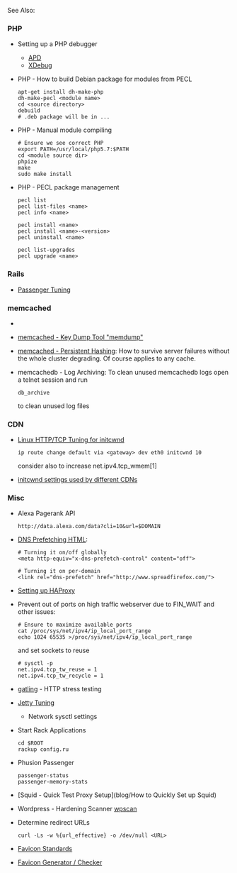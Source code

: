 See Also: <?add topic='Apache'?> <?add topic='Monitoring'?> <?add topic='nginx'?> <?add topic='Node.js'?>

### PHP

-   Setting up a PHP debugger
    -   [APD](/articles/apd-setup.htm)
    -   [XDebug](http://devzone.zend.com/1147/debugging-php-applications-with-xdebug/)
-   PHP - How to build Debian package for modules from PECL

        apt-get install dh-make-php
        dh-make-pecl <module name>
        cd <source directory>
        debuild
        # .deb package will be in ...

-   PHP - Manual module compiling

        # Ensure we see correct PHP
        export PATH=/usr/local/php5.7:$PATH
        cd <module source dir>
        phpize
        make
        sudo make install

-   PHP - PECL package management

        pecl list
        pecl list-files <name>
        pecl info <name>

        pecl install <name>
        pecl install <name>-<version>
        pecl uninstall <name>

        pecl list-upgrades
        pecl upgrade <name>

### Rails

-   [Passenger
    Tuning](http://blog.scoutapp.com/articles/2009/12/08/production-rails-tuning-with-passenger-passengermaxprocesses)

### memcached

-   <?add topic='memcached'?>
-   [memcached - Key Dump Tool
    "memdump"](http://search.cpan.org/~dmaki/Memcached-libmemcached-0.4202/src/libmemcached/docs/memdump.pod)
-   [memcached - Persistent
    Hashing](http://www.mikeperham.com/2009/01/14/consistent-hashing-in-memcache-client/):
    How to survive server failures without the whole cluster degrading.
    Of course applies to any cache.
-   memcachedb - Log Archiving: To clean unused memcachedb logs open a
    telnet session and run

        db_archive

    to clean unused log files

### CDN

-   [Linux HTTP/TCP Tuning for
    initcwnd](http://www.cdnplanet.com/blog/tune-tcp-initcwnd-for-optimum-performance/)

        ip route change default via <gateway> dev eth0 initcwnd 10

    consider also to increase net.ipv4.tcp\_wmem[1]

-   [initcwnd settings used by different
    CDNs](http://www.cdnplanet.com/blog/initcwnd-settings-major-cdn-providers/)

### Misc

-   Alexa Pagerank API

        http://data.alexa.com/data?cli=10&url=$DOMAIN

-   [DNS Prefetching
    HTML](https://developer.mozilla.org/en-US/docs/Controlling_DNS_prefetching):

        # Turning it on/off globally
        <meta http-equiv="x-dns-prefetch-control" content="off">

        # Turning it on per-domain
        <link rel="dns-prefetch" href="http://www.spreadfirefox.com/">

-   [Setting up
    HAProxy](http://www.debian-administration.org/article/709/Using_the_haproxy_load-balancer_for_increased_availability)
-   Prevent out of ports on high traffic webserver due to FIN\_WAIT and
    other issues:

        # Ensure to maximize available ports
        cat /proc/sys/net/ipv4/ip_local_port_range
        echo 1024 65535 >/proc/sys/net/ipv4/ip_local_port_range

    and set sockets to reuse

        # sysctl -p
        net.ipv4.tcp_tw_reuse = 1
        net.ipv4.tcp_tw_recycle = 1

-   [gatling](https://github.com/gilt/gatling) - HTTP stress testing
-   [Jetty
    Tuning](https://wiki.eclipse.org/Jetty/Howto/High_Load#TCP_Buffer_Sizes)
    - Network sysctl settings
-   Start Rack Applications

        cd $ROOT
        rackup config.ru

-   Phusion Passenger

        passenger-status
        passenger-memory-stats

-   [Squid - Quick Test Proxy Setup](blog/How to Quickly Set up Squid)
-   Wordpress - Hardening Scanner
    [wpscan](https://github.com/wpscanteam/wpscan)
-   Determine redirect URLs

        curl -Ls -w %{url_effective} -o /dev/null <URL>
- [Favicon Standards](https://css-tricks.com/favicon-quiz/)
- [Favicon Generator / Checker](https://realfavicongenerator.net/)

